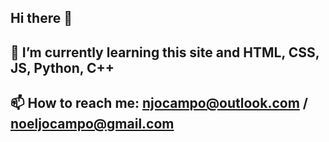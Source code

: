 ## Hi there 👋
## 🌱 I’m currently learning this site and HTML, CSS, JS, Python, C++
## 📫 How to reach me: njocampo@outlook.com / noeljocampo@gmail.com

<!--
**n-oco/n-oco** is a ✨ _special_ ✨ repository because its `README.md` (this file) appears on your GitHub profile.

Here are some ideas to get you started:

- 🔭 I’m currently working on ...
- 🌱 I’m currently learning this site and HTML, CSS, JS, Python, C++
- 👯 I’m looking to collaborate on ...
- 🤔 I’m looking for help with ...
- 💬 Ask me about ...
- 📫 How to reach me: njocampo@outlook.com / noeljocampo@gmail.com
- 😄 Pronouns: he/him
- ⚡ Fun fact: ...
-->
